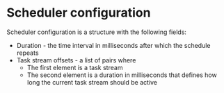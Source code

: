 # Scheduler configuration

Scheduler configuration is a structure with the following fields:

* Duration - the time interval in milliseconds after which the schedule repeats
* Task stream offsets - a list of pairs where
  * The first element is a task stream
  * The second element is a duration in milliseconds that defines how long the current task stream should be active
